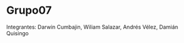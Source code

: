 # Grupo07
Integrantes:  Darwin Cumbajin, 
              Wiliam Salazar, 
              Andrés Vélez, 
              Damián Quisingo
